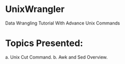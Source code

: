 UnixWrangler
============
Data Wrangling Tutorial With Advance Unix Commands

Topics Presented:
================
a. Unix Cut Command.
b. Awk and Sed Overview.

